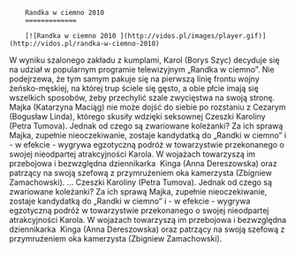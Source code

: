 
        Randka w ciemno 2010 
        =============
        
        [![Randka w ciemno 2010 ](http://vidos.pl/images/player.gif)](http://vidos.pl/randka-w-ciemno-2010)
        
        
 W wyniku szalonego zakładu z kumplami, Karol (Borys Szyc) decyduje się na udział w popularnym programie telewizyjnym „Randka w ciemno”. Nie podejrzewa, że tym samym pakuje się na pierwszą linię frontu wojny żeńsko-męskiej, na której trup ściele się gęsto, a obie płcie imają się wszelkich sposobów, żeby przechylić szale zwycięstwa na swoją stronę. Majka (Katarzyna Maciąg) nie może dojść do siebie po rozstaniu z Cezarym (Bogusław Linda), którego skusiły wdzięki seksownej Czeszki Karoliny (Petra Tumova). Jednak od czego są zwariowane koleżanki? Za ich sprawą Majka, zupełnie nieoczekiwanie, zostaje kandydatką do „Randki w ciemno” i - w efekcie - wygrywa egzotyczną podróż w towarzystwie przekonanego o swojej nieodpartej atrakcyjności Karola. W wojażach towarzyszą im przebojowa i bezwzględna dziennikarka  Kinga (Anna Dereszowska) oraz patrzący na swoją szefową z przymrużeniem oka kamerzysta (Zbigniew Zamachowski).   ... Czeszki Karoliny (Petra Tumova). Jednak od czego są zwariowane koleżanki? Za ich sprawą Majka, zupełnie nieoczekiwanie, zostaje kandydatką do „Randki w ciemno” i - w efekcie - wygrywa egzotyczną podróż w towarzystwie przekonanego o swojej nieodpartej atrakcyjności Karola. W wojażach towarzyszą im przebojowa i bezwzględna dziennikarka  Kinga (Anna Dereszowska) oraz patrzący na swoją szefową z przymrużeniem oka kamerzysta (Zbigniew Zamachowski).
    